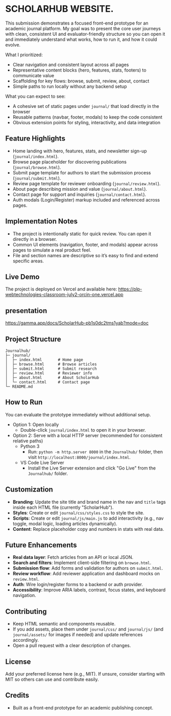 # SCHOLARHUB WEBSITE.
This submission demonstrates a focused front-end prototype for an academic journal platform. My goal was to present the core user journeys with clean, consistent UI and evaluator-friendly structure so you can open it and immediately understand what works, how to run it, and how it could evolve.

What I prioritized:
- Clear navigation and consistent layout across all pages
- Representative content blocks (hero, features, stats, footers) to communicate value
- Scaffolding for key flows: browse, submit, review, about, contact
- Simple paths to run locally without any backend setup

What you can expect to see:
- A cohesive set of static pages under `journal/` that load directly in the browser
- Reusable patterns (navbar, footer, modals) to keep the code consistent
- Obvious extension points for styling, interactivity, and data integration

## Feature Highlights
- Home landing with hero, features, stats, and newsletter sign-up (`journal/index.html`).
- Browse page placeholder for discovering publications (`journal/browse.html`).
- Submit page template for authors to start the submission process (`journal/submit.html`).
- Review page template for reviewer onboarding (`journal/review.html`).
- About page describing mission and value (`journal/about.html`).
- Contact page for support and inquiries (`journal/contact.html`).
- Auth modals (Login/Register) markup included and referenced across pages.

## Implementation Notes
- The project is intentionally static for quick review. You can open it directly in a browser.
- Common UI elements (navigation, footer, and modals) appear across pages to simulate a real product feel.
- File and section names are descriptive so it’s easy to find and extend specific areas.

## Live Demo
The project is deployed on Vercel and available here:
https://plp-webtechnologies-classroom-july2-orcin-one.vercel.app

## presentation
https://gamma.app/docs/ScholarHub-pb1s0dc2tms1yab?mode=doc
## Project Structure
```
Journalhub/
├─ journal/
│  ├─ index.html       # Home page
│  ├─ browse.html      # Browse articles
│  ├─ submit.html      # Submit research
│  ├─ review.html      # Reviewer info
│  ├─ about.html       # About ScholarHub
│  └─ contact.html     # Contact page
└─ README.md
```

## How to Run
You can evaluate the prototype immediately without additional setup.

- Option 1: Open locally
  - Double-click `journal/index.html` to open it in your browser.
- Option 2: Serve with a local HTTP server (recommended for consistent relative paths)
  - Python 3
    - Run: `python -m http.server 8000` in the `Journalhub/` folder, then visit `http://localhost:8000/journal/index.html`.
  - VS Code Live Server
    - Install the Live Server extension and click "Go Live" from the `Journalhub/` folder.

## Customization
- **Branding**: Update the site title and brand name in the nav and `title` tags inside each HTML file (currently "ScholarHub").
- **Styles**: Create or edit `journal/css/styles.css` to style the site.
- **Scripts**: Create or edit `journal/js/main.js` to add interactivity (e.g., nav toggle, modal logic, loading articles dynamically).
- **Content**: Replace placeholder copy and numbers in stats with real data.

## Future Enhancements
- **Real data layer**: Fetch articles from an API or local JSON.
- **Search and filters**: Implement client-side filtering on `browse.html`.
- **Submission flow**: Add forms and validation for authors on `submit.html`.
- **Review workflow**: Add reviewer application and dashboard mocks on `review.html`.
- **Auth**: Wire login/register forms to a backend or auth provider.
- **Accessibility**: Improve ARIA labels, contrast, focus states, and keyboard navigation.

## Contributing
- Keep HTML semantic and components reusable.
- If you add assets, place them under `journal/css/` and `journal/js/` (and `journal/assets/` for images if needed) and update references accordingly.
- Open a pull request with a clear description of changes.

## License
Add your preferred license here (e.g., MIT). If unsure, consider starting with MIT so others can use and contribute easily.

## Credits
- Built as a front-end prototype for an academic publishing concept.
